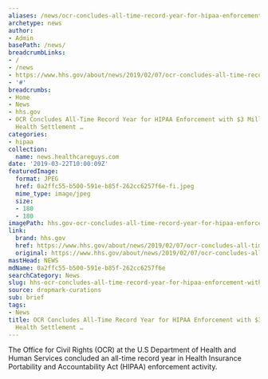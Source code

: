 ```yaml
---
aliases: /news/ocr-concludes-all-time-record-year-for-hipaa-enforcement-with-3-million-cottage-health-settlement
archetype: news
author:
- Admin
basePath: /news/
breadcrumbLinks:
- /
- /news
- https://www.hhs.gov/about/news/2019/02/07/ocr-concludes-all-time-record-year-for-hipaa-enforcement-with-3-million-cottage-health-settlement.html
- '#'
breadcrumbs:
- Home
- News
- hhs.gov
- OCR Concludes All-Time Record Year for HIPAA Enforcement with $3 Million Cottage
  Health Settlement …
categories:
- hipaa
collection:
  name: news.healthcareguys.com
date: '2019-03-22T10:00:09Z'
featuredImage:
  format: JPEG
  href: 0a2ffc55-b500-591e-b85f-262cc6257f6e-fi.jpeg
  mime_type: image/jpeg
  size:
  - 180
  - 180
imagePath: hhs.gov-ocr-concludes-all-time-record-year-for-hipaa-enforcement-with-3-million-cottage-health-settlement
link:
  brand: hhs.gov
  href: https://www.hhs.gov/about/news/2019/02/07/ocr-concludes-all-time-record-year-for-hipaa-enforcement-with-3-million-cottage-health-settlement.html
  original: https://www.hhs.gov/about/news/2019/02/07/ocr-concludes-all-time-record-year-for-hipaa-enforcement-with-3-million-cottage-health-settlement.html
mastHead: NEWS
mdName: 0a2ffc55-b500-591e-b85f-262cc6257f6e
searchCategory: News
slug: hhs-ocr-concludes-all-time-record-year-for-hipaa-enforcement-with-3-million-cottage-health-settlement
source: dropmark-curations
sub: brief
tags:
- News
title: OCR Concludes All-Time Record Year for HIPAA Enforcement with $3 Million Cottage
  Health Settlement …
---
```


The Office for Civil Rights (OCR) at the U.S Department of Health and Human Services concluded an all-time record year in Health Insurance Portability and Accountability Act (HIPAA) enforcement activity.